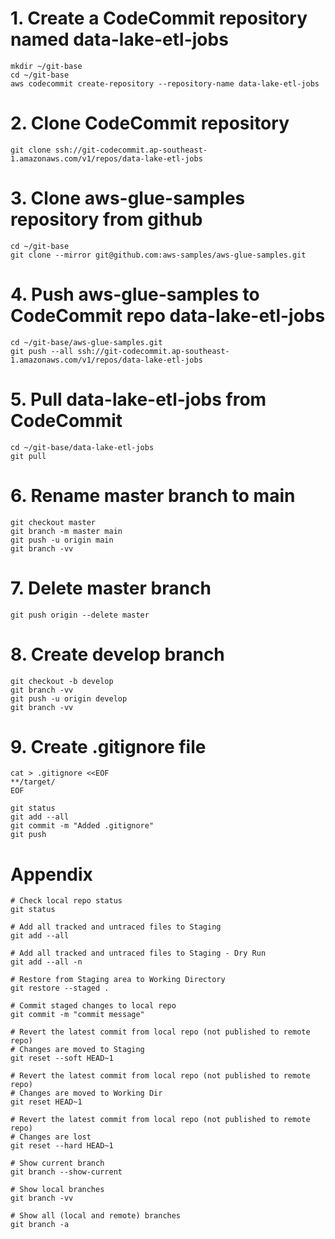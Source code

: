 # 1. Create a CodeCommit repository named data-lake-etl-jobs
```
mkdir ~/git-base
cd ~/git-base
aws codecommit create-repository --repository-name data-lake-etl-jobs
```

# 2. Clone CodeCommit repository
```
git clone ssh://git-codecommit.ap-southeast-1.amazonaws.com/v1/repos/data-lake-etl-jobs
```


# 3. Clone aws-glue-samples repository from github
```
cd ~/git-base
git clone --mirror git@github.com:aws-samples/aws-glue-samples.git
```

# 4. Push aws-glue-samples to CodeCommit repo data-lake-etl-jobs
```
cd ~/git-base/aws-glue-samples.git
git push --all ssh://git-codecommit.ap-southeast-1.amazonaws.com/v1/repos/data-lake-etl-jobs
```

# 5. Pull data-lake-etl-jobs from CodeCommit
```
cd ~/git-base/data-lake-etl-jobs
git pull
```

# 6. Rename master branch to main
```
git checkout master
git branch -m master main
git push -u origin main
git branch -vv
```

# 7. Delete master branch
```
git push origin --delete master
```

# 8. Create develop branch
```
git checkout -b develop
git branch -vv
git push -u origin develop
git branch -vv
```
# 9. Create .gitignore file
```
cat > .gitignore <<EOF
**/target/
EOF

git status
git add --all
git commit -m "Added .gitignore"
git push
```

# Appendix
```
# Check local repo status
git status

# Add all tracked and untraced files to Staging
git add --all

# Add all tracked and untraced files to Staging - Dry Run
git add --all -n

# Restore from Staging area to Working Directory
git restore --staged .

# Commit staged changes to local repo
git commit -m "commit message"

# Revert the latest commit from local repo (not published to remote repo)
# Changes are moved to Staging
git reset --soft HEAD~1

# Revert the latest commit from local repo (not published to remote repo)
# Changes are moved to Working Dir
git reset HEAD~1

# Revert the latest commit from local repo (not published to remote repo)
# Changes are lost
git reset --hard HEAD~1

# Show current branch
git branch --show-current

# Show local branches
git branch -vv

# Show all (local and remote) branches
git branch -a
```
